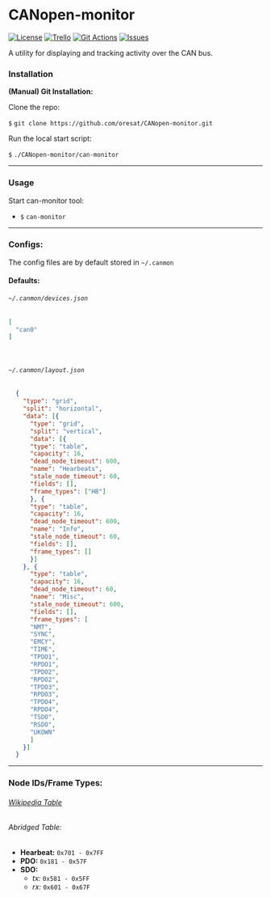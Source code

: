 # CANopen-monitor

[![License](https://img.shields.io/github/license/oresat/CANopen-monitor)](./LICENSE)
[![Trello](https://img.shields.io/badge/Trello-Backlog-blue)](https://trello.com/b/PWuRFBh1/canopen-monitor)
[![Git Actions](https://img.shields.io/github/workflow/status/oresat/CANopen-monitor/CANmonitor)](https://github.com/oresat/CANopen-monitor/actions)
[![Issues](https://img.shields.io/github/issues/oresat/CANopen-monitor)](https://github.com/oresat/CANopen-monitor/issues)

A utility for displaying and tracking activity over the CAN bus.

### Installation

  __(Manual) Git Installation:__

  Clone the repo:

  `$` `git clone https://github.com/oresat/CANopen-monitor.git`

  Run the local start script:

  `$` `./CANopen-monitor/can-monitor`

***

### Usage

  Start can-monitor tool:
  * `$` `can-monitor`

***

### Configs:

  The config files are by default stored in `~/.canmon`

#### Defaults:
###### `~/.canmon/devices.json`
```json
[
  "can0"
]
```

&nbsp;

###### `~/.canmon/layout.json`
```json
  {
    "type": "grid",
    "split": "horizontal",
    "data": [{
      "type": "grid",
      "split": "vertical",
      "data": [{
      "type": "table",
      "capacity": 16,
      "dead_node_timeout": 600,
      "name": "Hearbeats",
      "stale_node_timeout": 60,
      "fields": [],
      "frame_types": ["HB"]
      }, {
      "type": "table",
      "capacity": 16,
      "dead_node_timeout": 600,
      "name": "Info",
      "stale_node_timeout": 60,
      "fields": [],
      "frame_types": []
      }]
    }, {
      "type": "table",
      "capacity": 16,
      "dead_node_timeout": 60,
      "name": "Misc",
      "stale_node_timeout": 600,
      "fields": [],
      "frame_types": [
      "NMT",
      "SYNC",
      "EMCY",
      "TIME",
      "TPDO1",
      "RPDO1",
      "TPDO2",
      "RPDO2",
      "TPDO3",
      "RPDO3",
      "TPDO4",
      "RPDO4",
      "TSDO",
      "RSDO",
      "UKOWN"
      ]
    }]
  }
```

***

### Node IDs/Frame Types:

###### [Wikipedia Table](https://en.wikipedia.org/wiki/CANopen#Predefined_Connection_Set.5B7.5D)

###### Abridged Table:

  * **Hearbeat:** `0x701 - 0x7FF`
  * **PDO:** `0x181 - 0x57F`
  * **SDO:**
    * _tx:_ `0x581 - 0x5FF`
    * _rx:_ `0x601 - 0x67F`
